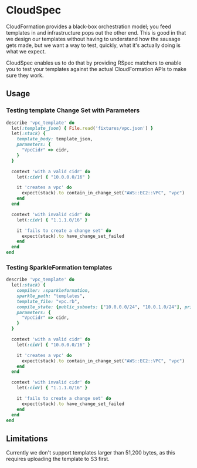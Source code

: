 # CloudSpec

CloudFormation provides a black-box orchestration model; you feed templates in and infrastructure pops out the other end. This is good in that we design our templates without having to understand how the sausage gets made, but we want a way to test, quickly, what it's actually doing is what we expect.

CloudSpec enables us to do that by providing RSpec matchers to enable you to test your templates against the actual CloudFormation APIs to make sure they work.

## Usage

### Testing template Change Set with Parameters

```ruby
describe 'vpc_template' do
  let(:template_json) { File.read('fixtures/vpc.json') }
  let(:stack) {
    template_body: template_json,
    parameters: {
      "VpcCidr" => cidr,
    }
  }

  context 'with a valid cidr' do
    let(:cidr) { "10.0.0.0/16" }

    it 'creates a vpc' do
      expect(stack).to contain_in_change_set("AWS::EC2::VPC", "vpc")
    end
  end

  context 'with invalid cidr' do
    let(:cidr) { "1.1.1.0/16" }

    it 'fails to create a change set' do
      expect(stack).to have_change_set_failed
    end
  end
end
```

### Testing SparkleFormation templates

```ruby
describe 'vpc_template' do
  let(:stack) {
    compiler: :sparkleformation,
    sparkle_path: "templates",
    template_file: "vpc.rb",
    compile_state: {public_subnets: ["10.0.0.0/24", "10.0.1.0/24"], private_subnets: ["10.0.2.0/24", "10.0.3.0/24"]},
    parameters: {
      "VpcCidr" => cidr,
    }
  }

  context 'with a valid cidr' do
    let(:cidr) { "10.0.0.0/16" }

    it 'creates a vpc' do
      expect(stack).to contain_in_change_set("AWS::EC2::VPC", "vpc")
    end
  end

  context 'with invalid cidr' do
    let(:cidr) { "1.1.1.0/16" }

    it 'fails to create a change set' do
      expect(stack).to have_change_set_failed
    end
  end
end
```

## Limitations

Currently we don't support templates larger than 51,200 bytes, as this requires uploading the template to S3 first.
